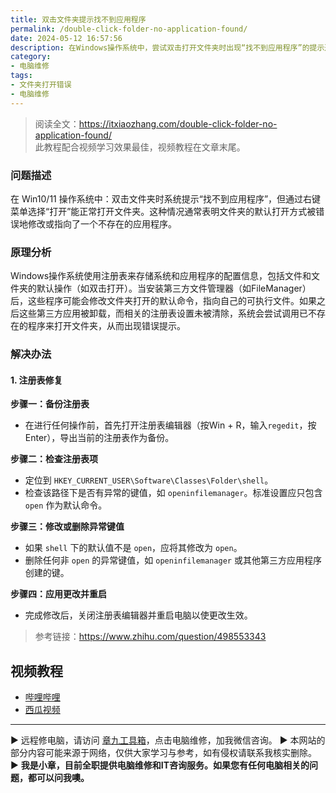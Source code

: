 ```yaml
---
title: 双击文件夹提示找不到应用程序
permalink: /double-click-folder-no-application-found/
date: 2024-05-12 16:57:56
description: 在Windows操作系统中，尝试双击打开文件夹时出现“找不到应用程序”的提示通常是由错误的注册表设置引起的，本文将提供详细的修复指南。
category:
- 电脑维修
tags:
- 文件夹打开错误
- 电脑维修
---
```


> 阅读全文：<https://itxiaozhang.com/double-click-folder-no-application-found/>  
> 此教程配合视频学习效果最佳，视频教程在文章末尾。  

### 问题描述

在 Win10/11 操作系统中：双击文件夹时系统提示“找不到应用程序”，但通过右键菜单选择“打开”能正常打开文件夹。这种情况通常表明文件夹的默认打开方式被错误地修改或指向了一个不存在的应用程序。

### 原理分析

Windows操作系统使用注册表来存储系统和应用程序的配置信息，包括文件和文件夹的默认操作（如双击打开）。当安装第三方文件管理器（如FileManager）后，这些程序可能会修改文件夹打开的默认命令，指向自己的可执行文件。如果之后这些第三方应用被卸载，而相关的注册表设置未被清除，系统会尝试调用已不存在的程序来打开文件夹，从而出现错误提示。

### 解决办法

#### 1. 注册表修复

**步骤一：备份注册表**

- 在进行任何操作前，首先打开注册表编辑器（按Win + R，输入`regedit`，按Enter），导出当前的注册表作为备份。

**步骤二：检查注册表项**

- 定位到 `HKEY_CURRENT_USER\Software\Classes\Folder\shell`。
- 检查该路径下是否有异常的键值，如 `openinfilemanager`。标准设置应只包含 `open` 作为默认命令。

**步骤三：修改或删除异常键值**

- 如果 `shell` 下的默认值不是 `open`，应将其修改为 `open`。
- 删除任何非 `open` 的异常键值，如 `openinfilemanager` 或其他第三方应用程序创建的键。

**步骤四：应用更改并重启**

- 完成修改后，关闭注册表编辑器并重启电脑以使更改生效。

> 参考链接：<https://www.zhihu.com/question/498553343>

## 视频教程

- [哔哩哔哩](https://www.bilibili.com/video/BV1mx4y1p74N)
- [西瓜视频](https://www.ixigua.com/7369164116059947560)

---

▶ 远程修电脑，请访问 [章九工具箱](https://zhang9.com/)，点击电脑维修，加我微信咨询。 
▶ 本网站的部分内容可能来源于网络，仅供大家学习与参考，如有侵权请联系我核实删除。  
▶ **我是小章，目前全职提供电脑维修和IT咨询服务。如果您有任何电脑相关的问题，都可以问我噢。**  
